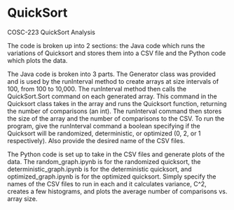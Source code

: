 # QuickSort
COSC-223 QuickSort Analysis

The code is broken up into 2 sections: the Java code which runs the variations of Quicksort and stores them into a CSV file and the Python code which plots the data.

The Java code is broken into 3 parts. The Generator class was provided and is used by the runInterval method to create arrays at size intervals of 100, from 100 to 10,000. 
The runInterval method then calls the QuickSort.Sort command on each generated array. 
This command in the Quicksort class takes in the array and runs the Quicksort function, returning the number of comparisons (an int).
The runInterval command then stores the size of the array and the number of comparisons to the CSV. 
To run the program, give the runInterval command a boolean specifying if the Quicksort will be randomized, deterministic, or optimized (0, 2, or 1 respectively).
Also provide the desired name of the CSV files.

The Python code is set up to take in the CSV files and generate plots of the data. 
The random_graph.ipynb is for the randomized quicksort, the deterministic_graph.ipynb is for the deterministic quicksort, and optimized_graph.ipynb is for the optimized quicksort.
Simply specify the names of the CSV files to run in each and it calculates variance, C^2, creates a few histograms, and plots the average number of comparisons vs. array size.
